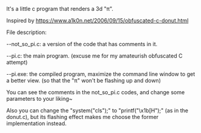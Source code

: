 It's a little c program that renders a 3d "π".

Inspired by https://www.a1k0n.net/2006/09/15/obfuscated-c-donut.html

File description:

--not_so_pi.c: a version of the code that has comments in it.
  
--pi.c: the main program. (excuse me for my amateurish obfuscated C attempt)
  
--pi.exe: the compiled program, maximize the command line window to get a better view. (so that the "π" won't be flashing up and down)
  

You can see the comments in the not_so_pi.c codes, and change some parameters to your liking~

Also you can change the "system("cls");" to "printf("\x1b[H");" (as in the donut.c), but its flashing effect makes me choose the former implementation instead.
